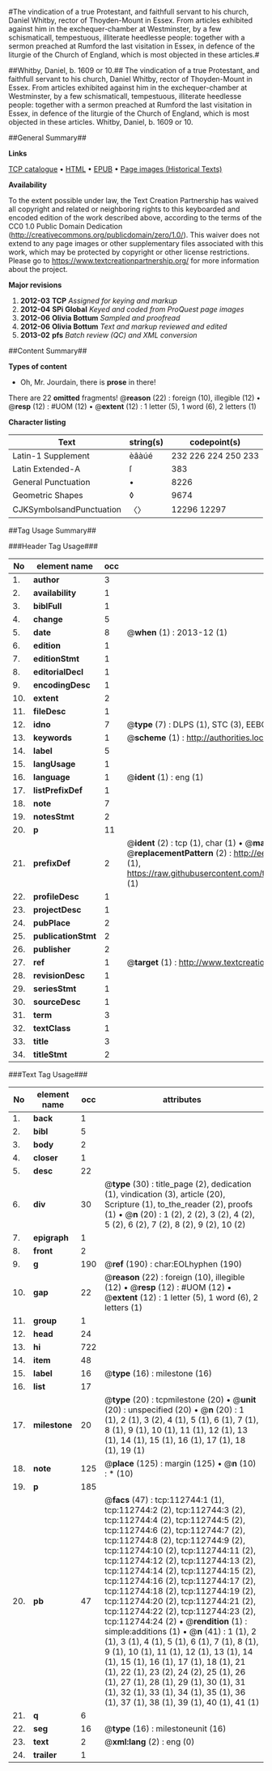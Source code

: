 #The vindication of a true Protestant, and faithfull servant to his church, Daniel Whitby, rector of Thoyden-Mount in Essex. From articles exhibited against him in the exchequer-chamber at Westminster, by a few schismaticall, tempestuous, illiterate heedlesse people: together with a sermon preached at Rumford the last visitation in Essex, in defence of the liturgie of the Church of England, which is most objected in these articles.#

##Whitby, Daniel, b. 1609 or 10.##
The vindication of a true Protestant, and faithfull servant to his church, Daniel Whitby, rector of Thoyden-Mount in Essex. From articles exhibited against him in the exchequer-chamber at Westminster, by a few schismaticall, tempestuous, illiterate heedlesse people: together with a sermon preached at Rumford the last visitation in Essex, in defence of the liturgie of the Church of England, which is most objected in these articles.
Whitby, Daniel, b. 1609 or 10.

##General Summary##

**Links**

[TCP catalogue](http://www.ota.ox.ac.uk/tcp/)  • 
[HTML](http://tei.it.ox.ac.uk/tcp/Texts-HTML/free/A95/A95937.html)  • 
[EPUB](http://tei.it.ox.ac.uk/tcp/Texts-EPUB/free/A95/A95937.epub) • 
[Page images (Historical Texts)](https://historicaltexts.jisc.ac.uk/eebo-99860620e)

**Availability**

To the extent possible under law, the Text Creation Partnership has waived all copyright and related or neighboring rights to this keyboarded and encoded edition of the work described above, according to the terms of the CC0 1.0 Public Domain Dedication (http://creativecommons.org/publicdomain/zero/1.0/). This waiver does not extend to any page images or other supplementary files associated with this work, which may be protected by copyright or other license restrictions. Please go to https://www.textcreationpartnership.org/ for more information about the project.

**Major revisions**

1. __2012-03__ __TCP__ *Assigned for keying and markup*
1. __2012-04__ __SPi Global__ *Keyed and coded from ProQuest page images*
1. __2012-06__ __Olivia Bottum__ *Sampled and proofread*
1. __2012-06__ __Olivia Bottum__ *Text and markup reviewed and edited*
1. __2013-02__ __pfs__ *Batch review (QC) and XML conversion*

##Content Summary##

**Types of content**

  * Oh, Mr. Jourdain, there is **prose** in there!

There are 22 **omitted** fragments! 
 @__reason__ (22) : foreign (10), illegible (12)  •  @__resp__ (12) : #UOM (12)  •  @__extent__ (12) : 1 letter (5), 1 word (6), 2 letters (1)

**Character listing**


|Text|string(s)|codepoint(s)|
|---|---|---|
|Latin-1 Supplement|èâàúé|232 226 224 250 233|
|Latin Extended-A|ſ|383|
|General Punctuation|•|8226|
|Geometric Shapes|◊|9674|
|CJKSymbolsandPunctuation|〈〉|12296 12297|

##Tag Usage Summary##

###Header Tag Usage###

|No|element name|occ|attributes|
|---|---|---|---|
|1.|__author__|3||
|2.|__availability__|1||
|3.|__biblFull__|1||
|4.|__change__|5||
|5.|__date__|8| @__when__ (1) : 2013-12 (1)|
|6.|__edition__|1||
|7.|__editionStmt__|1||
|8.|__editorialDecl__|1||
|9.|__encodingDesc__|1||
|10.|__extent__|2||
|11.|__fileDesc__|1||
|12.|__idno__|7| @__type__ (7) : DLPS (1), STC (3), EEBO-CITATION (1), PROQUEST (1), VID (1)|
|13.|__keywords__|1| @__scheme__ (1) : http://authorities.loc.gov/ (1)|
|14.|__label__|5||
|15.|__langUsage__|1||
|16.|__language__|1| @__ident__ (1) : eng (1)|
|17.|__listPrefixDef__|1||
|18.|__note__|7||
|19.|__notesStmt__|2||
|20.|__p__|11||
|21.|__prefixDef__|2| @__ident__ (2) : tcp (1), char (1)  •  @__matchPattern__ (2) : ([0-9\-]+):([0-9IVX]+) (1), (.+) (1)  •  @__replacementPattern__ (2) : http://eebo.chadwyck.com/downloadtiff?vid=$1&page=$2 (1), https://raw.githubusercontent.com/textcreationpartnership/Texts/master/tcpchars.xml#$1 (1)|
|22.|__profileDesc__|1||
|23.|__projectDesc__|1||
|24.|__pubPlace__|2||
|25.|__publicationStmt__|2||
|26.|__publisher__|2||
|27.|__ref__|1| @__target__ (1) : http://www.textcreationpartnership.org/docs/. (1)|
|28.|__revisionDesc__|1||
|29.|__seriesStmt__|1||
|30.|__sourceDesc__|1||
|31.|__term__|3||
|32.|__textClass__|1||
|33.|__title__|3||
|34.|__titleStmt__|2||


###Text Tag Usage###

|No|element name|occ|attributes|
|---|---|---|---|
|1.|__back__|1||
|2.|__bibl__|5||
|3.|__body__|2||
|4.|__closer__|1||
|5.|__desc__|22||
|6.|__div__|30| @__type__ (30) : title_page (2), dedication (1), vindication (3), article (20), Scripture (1), to_the_reader (2), proofs (1)  •  @__n__ (20) : 1 (2), 2 (2), 3 (2), 4 (2), 5 (2), 6 (2), 7 (2), 8 (2), 9 (2), 10 (2)|
|7.|__epigraph__|1||
|8.|__front__|2||
|9.|__g__|190| @__ref__ (190) : char:EOLhyphen (190)|
|10.|__gap__|22| @__reason__ (22) : foreign (10), illegible (12)  •  @__resp__ (12) : #UOM (12)  •  @__extent__ (12) : 1 letter (5), 1 word (6), 2 letters (1)|
|11.|__group__|1||
|12.|__head__|24||
|13.|__hi__|722||
|14.|__item__|48||
|15.|__label__|16| @__type__ (16) : milestone (16)|
|16.|__list__|17||
|17.|__milestone__|20| @__type__ (20) : tcpmilestone (20)  •  @__unit__ (20) : unspecified (20)  •  @__n__ (20) : 1 (1), 2 (1), 3 (2), 4 (1), 5 (1), 6 (1), 7 (1), 8 (1), 9 (1), 10 (1), 11 (1), 12 (1), 13 (1), 14 (1), 15 (1), 16 (1), 17 (1), 18 (1), 19 (1)|
|18.|__note__|125| @__place__ (125) : margin (125)  •  @__n__ (10) : * (10)|
|19.|__p__|185||
|20.|__pb__|47| @__facs__ (47) : tcp:112744:1 (1), tcp:112744:2 (2), tcp:112744:3 (2), tcp:112744:4 (2), tcp:112744:5 (2), tcp:112744:6 (2), tcp:112744:7 (2), tcp:112744:8 (2), tcp:112744:9 (2), tcp:112744:10 (2), tcp:112744:11 (2), tcp:112744:12 (2), tcp:112744:13 (2), tcp:112744:14 (2), tcp:112744:15 (2), tcp:112744:16 (2), tcp:112744:17 (2), tcp:112744:18 (2), tcp:112744:19 (2), tcp:112744:20 (2), tcp:112744:21 (2), tcp:112744:22 (2), tcp:112744:23 (2), tcp:112744:24 (2)  •  @__rendition__ (1) : simple:additions (1)  •  @__n__ (41) : 1 (1), 2 (1), 3 (1), 4 (1), 5 (1), 6 (1), 7 (1), 8 (1), 9 (1), 10 (1), 11 (1), 12 (1), 13 (1), 14 (1), 15 (1), 16 (1), 17 (1), 18 (1), 21 (1), 22 (1), 23 (2), 24 (2), 25 (1), 26 (1), 27 (1), 28 (1), 29 (1), 30 (1), 31 (1), 32 (1), 33 (1), 34 (1), 35 (1), 36 (1), 37 (1), 38 (1), 39 (1), 40 (1), 41 (1)|
|21.|__q__|6||
|22.|__seg__|16| @__type__ (16) : milestoneunit (16)|
|23.|__text__|2| @__xml:lang__ (2) : eng (0)|
|24.|__trailer__|1||

